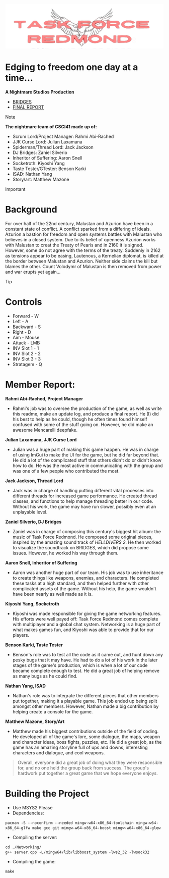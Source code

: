 ![image](assets/images/logo.png)

# Edging to freedom one day at a time...
**A Nightmare Studios Production**

- [BRIDGES](https://bridges-cs.herokuapp.com/assignments/5/gugu)
- [FINAL REPORT](https://docs.google.com/document/d/14hk3kF-KI3cDMsnP8Oeztgp7Ecbf-U4KPghMPuHUC2M/edit?usp=sharing)

> [!NOTE]
> **The nightmare team of CSCI41 made up of:**
> - Scrum Lord/Project Manager: Rahmi Abi-Rached
> - JJK Curse Lord: Julian Laxamana
> - Spiderman/Thread Lord: Jack Jackson
> - DJ Bridges: Zaniel Silverio
> - Inheritor of Suffering: Aaron Snell
> - Socketroth: Kiyoshi Yang
> - Taste Tester/GTester: Benson Karki
> - ISAD: Nathan Yang
> - Story/art: Matthew Mazone

> [!IMPORTANT]
> # Background
> For over half of the 22nd century, Malustan and Azurion have been in a constant state of conflict.
> A conflict sparked from a differing of ideals.
> Azurion a bastion for freedom and open systems battles with Malustan who believes in a closed system.
> Due to its belief of openness Azurion works with Malustan to creat the Treaty of Pearis and in 2160 it is signed.
> However, some do not agree with the terms of the treaty.
> Suddenly in 2162 as tensions appear to be easing, Lautenous, a Kernelian diplomat, is killed at the border between Malustan and Azurion.
> Neither side claims the kill but blames the other.
> Count Volodymr of Malustan is then removed from power and war erupts yet again...

>[!TIP]
> # Controls
> - Forward - W
> - Left - A
> - Backward - S
> - Right - D
> - Aim - Mouse
> - Attack - LMB
> - INV Slot 1 - 1
> - INV Slot 2 - 2
> - INV Slot 3 - 3
> - Stratagem - Q

# Member Report:
**Rahmi Abi-Rached, Project Manager**
- Rahmi's job was to oversee the production of the game, as well as write this readme, make an update log, and produce a final report. He (I) did his best to help as he could, though he often times found himself confused with some of the stuff going on. However, he did make an awesome Mencarelli deepfake.

**Julian Laxamana, JJK Curse Lord**
- Julian was a huge part of making this game happen. He was in charge of using ImGui to make the UI for the game, but he did far beyond that. He did a lot of the complicated stuff that others didn't do or didn't know how to do. He was the most active in communicating with the group and was one of a few people who contributed the most. 

**Jack Jackson, Thread Lord**
- Jack was in charge of handling putting different vital processes into different threads for increased game performance. He created thread classes, and functions to help manage threading better in our code. Without his work, the game may have run slower, possibly even at an unplayable level.

**Zaniel Silverio, DJ Bridges**
- Zaniel was in charge of composing this century's biggest hit album: the music of Task Force Redmond. He composed some original pieces, inspired by the amazing sound track of *HELLDIVERS 2*. He then worked to visualize the soundtrack on BRIDGES, which did propose some issues. However, he worked his way through them.

**Aaron Snell, Inheritor of Suffering**
- Aaron was another huge part of our team. His job was to use inheritance to create things like weapons, enemies, and characters. He completed these tasks at a high standard, and then helped further with other complicated assets of the game. Without his help, the game wouldn't have been nearly as well made as it is.

**Kiyoshi Yang, Socketroth**
- Kiyoshi was made responsible for giving the game networking features. His efforts were well payed off: Task Force Redmond comes complete with multiplayer and a global chat system. Networking is a huge part of what makes games fun, and Kiyoshi was able to provide that for our players.

**Benson Karki, Taste Tester**
- Benson's role was to test all the code as it came out, and hunt down any pesky bugs that it may have. He had to do a lot of his work in the later stages of the game's production, which is when a lot of our code became complete enough to test. He did a great job of helping remove as many bugs as he could find.

**Nathan Yang, ISAD**
- Nathan's role was to integrate the different pieces that other members put together, making it a playable game. This job ended up being split amongst other members. However, Nathan made a big contribution by helping create a console for the game.

**Matthew Mazone, Story/Art**
- Matthew made his biggest contributions outside of the field of coding. He developed all of the game's lore, some dialogue, the maps, weapon and character ideas, boss fights, puzzles, etc. He did a great job, as the game has an amazing storyline full of ups and downs, interesting characters and dialogue, and cool weapons.

> Overall, everyone did a great job of doing what they were responsible for, and no one held the group back from success. The group's hardwork put together a great game that we hope everyone enjoys.

# Building the Project
- Use MSYS2 Please
- Dependencies:
```
pacman -S --noconfirm --needed mingw-w64-x86_64-toolchain mingw-w64-x86_64-glfw make gcc git mingw-w64-x86_64-boost mingw-w64-x86_64-glew
```
- Compiling the server:
```
cd ./Networking/
g++ server.cpp -L/mingw64/lib/libboost_system -lws2_32 -lwsock32
```
- Compiling the game:
```
make
```
